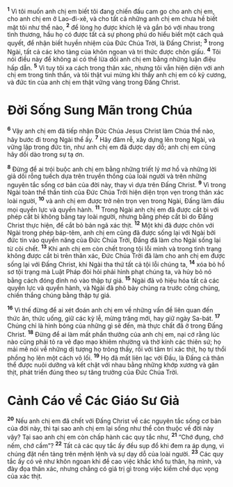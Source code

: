 <sup><b>1</b></sup> Vì tôi muốn anh chị em biết tôi đang chiến đấu cam go cho anh chị em, cho anh chị em ở Lao-đi-xê, và cho tất cả những anh chị em chưa hề biết mặt tôi như thể nào, <sup><b>2</b></sup> để lòng họ được khích lệ và gắn bó với nhau trong tình thương, hầu họ có được tất cả sự phong phú do hiểu biết một cách quả quyết, để nhận biết huyền nhiệm của Đức Chúa Trời, là Đấng Christ; <sup><b>3</b></sup> trong Ngài, tất cả các kho tàng của khôn ngoan và tri thức được chôn giấu. <sup><b>4</b></sup> Tôi nói điều này để không ai có thể lừa dối anh chị em bằng những luận điệu hấp dẫn. <sup><b>5</b></sup> Vì tuy tôi xa cách trong thân xác, nhưng tôi vẫn hiện diện với anh chị em trong tinh thần, và tôi thật vui mừng khi thấy anh chị em có kỷ cương, và đức tin của anh chị em thật vững vàng trong Đấng Christ.

# Đời Sống Sung Mãn trong Chúa
<sup><b>6</b></sup> Vậy anh chị em đã tiếp nhận Đức Chúa Jesus Christ làm Chúa thể nào, hãy bước đi trong Ngài thể ấy. <sup><b>7</b></sup> Hãy đâm rễ, xây dựng lên trong Ngài, và vững lập trong đức tin, như anh chị em đã được dạy dỗ; anh chị em cũng hãy dồi dào trong sự tạ ơn.

<sup><b>8</b></sup> Đừng để ai trói buộc anh chị em bằng những triết lý mơ hồ và những lời giả dối rỗng tuếch dựa trên truyền thống của loài người và trên những nguyên tắc sống cơ bản của đời này, thay vì dựa trên Đấng Christ. <sup><b>9</b></sup> Vì trong Ngài toàn thể thần tính của Đức Chúa Trời hiện diện trọn vẹn trong thân xác loài người, <sup><b>10</b></sup> và anh chị em được trở nên trọn vẹn trong Ngài, Đấng làm đầu mọi quyền lực và quyền hành. <sup><b>11</b></sup> Trong Ngài anh chị em đã được cắt bì với phép cắt bì không bằng tay loài người, nhưng bằng phép cắt bì do Đấng Christ thực hiện, để cắt bỏ bản ngã xác thịt. <sup><b>12</b></sup> Một khi đã được chôn với Ngài trong phép báp-têm, anh chị em cũng đã được sống lại với Ngài bởi đức tin vào quyền năng của Đức Chúa Trời, Đấng đã làm cho Ngài sống lại từ cõi chết. <sup><b>13</b></sup> Khi anh chị em còn chết trong tội lỗi mình và trong tình trạng không được cắt bì trên thân xác, Đức Chúa Trời đã làm cho anh chị em được sống lại với Đấng Christ, khi Ngài tha thứ tất cả tội lỗi chúng ta, <sup><b>14</b></sup> xóa bỏ hồ sơ tội trạng mà Luật Pháp đòi hỏi phải hình phạt chúng ta, và hủy bỏ nó bằng cách đóng đinh nó vào thập tự giá. <sup><b>15</b></sup> Ngài đã vô hiệu hóa tất cả các quyền lực và quyền hành, và Ngài đã phô bày chúng ra trước công chúng, chiến thắng chúng bằng thập tự giá.

<sup><b>16</b></sup> Vì thế đừng để ai xét đoán anh chị em về những vấn đề liên quan đến thức ăn, thức uống, giữ các kỳ lễ, mừng trăng mới, hay giữ ngày Sa-bát. <sup><b>17</b></sup> Chúng chỉ là hình bóng của những gì sẽ đến, mà thực chất đã ở trong Đấng Christ. <sup><b>18</b></sup> Đừng để ai làm mất phần thưởng của anh chị em, nại cớ rằng lúc nào cũng phải tỏ ra vẻ đạo mạo khiêm nhường và thờ kính các thiên sứ; họ mải mê nói về những dị tượng họ trông thấy, rồi với tâm trí xác thịt, họ tự thổi phồng họ lên một cách vô lối. <sup><b>19</b></sup> Họ đã mất liên lạc với Đầu, là Đấng cả thân thể được nuôi dưỡng và kết chặt với nhau bằng những khớp xương và gân thịt, phát triển đúng theo sự tăng trưởng của Đức Chúa Trời.

# Cảnh Cáo về Các Giáo Sư Giả
<sup><b>20</b></sup> Nếu anh chị em đã chết với Đấng Christ về các nguyên tắc sống cơ bản của đời này, thì tại sao anh chị em lại sống như thể còn thuộc về đời này vậy? Tại sao anh chị em còn chấp hành các quy tắc như, <sup><b>21</b></sup> “Chớ đụng, chớ nếm, chớ cầm”? <sup><b>22</b></sup> Tất cả các quy tắc ấy đều sụp đổ khi đem ra áp dụng, vì chúng đặt nền tảng trên mệnh lệnh và sự dạy dỗ của loài người. <sup><b>23</b></sup> Các quy tắc ấy có vẻ như khôn ngoan khi đề cao việc khắc khổ tu thân, hạ mình, và đày đọa thân xác, nhưng chẳng có giá trị gì trong việc kiềm chế dục vọng của xác thịt.

